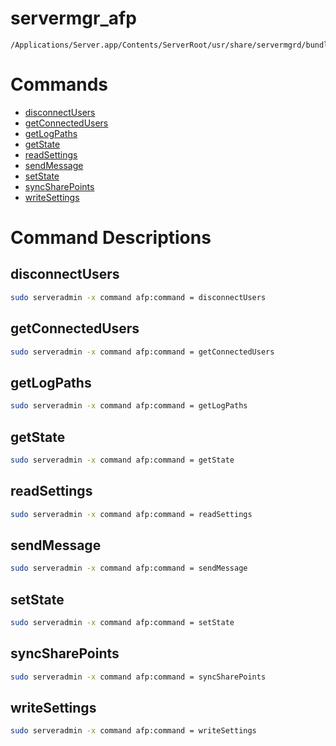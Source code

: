 # servermgr_afp

```console
/Applications/Server.app/Contents/ServerRoot/usr/share/servermgrd/bundles/servermgr_afp.bundle/Contents/MacOS/servermgr_afp
```

# Commands

* [disconnectUsers](https://github.com/erikberglund/servermgr_commands/blob/master/servermgr_afp.md#disconnectusers)
* [getConnectedUsers](https://github.com/erikberglund/servermgr_commands/blob/master/servermgr_afp.md#getconnectedusers)
* [getLogPaths](https://github.com/erikberglund/servermgr_commands/blob/master/servermgr_afp.md#getlogpaths)
* [getState](https://github.com/erikberglund/servermgr_commands/blob/master/servermgr_afp.md#getstate)
* [readSettings](https://github.com/erikberglund/servermgr_commands/blob/master/servermgr_afp.md#readsettings)
* [sendMessage](https://github.com/erikberglund/servermgr_commands/blob/master/servermgr_afp.md#sendmessage)
* [setState](https://github.com/erikberglund/servermgr_commands/blob/master/servermgr_afp.md#setstate)
* [syncSharePoints](https://github.com/erikberglund/servermgr_commands/blob/master/servermgr_afp.md#syncsharepoints)
* [writeSettings](https://github.com/erikberglund/servermgr_commands/blob/master/servermgr_afp.md#writesettings)

# Command Descriptions

## disconnectUsers

```bash
sudo serveradmin -x command afp:command = disconnectUsers
```

## getConnectedUsers

```bash
sudo serveradmin -x command afp:command = getConnectedUsers
```

## getLogPaths

```bash
sudo serveradmin -x command afp:command = getLogPaths
```

## getState

```bash
sudo serveradmin -x command afp:command = getState
```

## readSettings

```bash
sudo serveradmin -x command afp:command = readSettings
```

## sendMessage

```bash
sudo serveradmin -x command afp:command = sendMessage
```

## setState

```bash
sudo serveradmin -x command afp:command = setState
```

## syncSharePoints

```bash
sudo serveradmin -x command afp:command = syncSharePoints
```

## writeSettings

```bash
sudo serveradmin -x command afp:command = writeSettings
```

